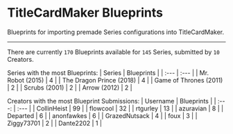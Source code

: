 # TitleCardMaker Blueprints

Blueprints for importing premade Series configurations into TitleCardMaker.

---

There are currently `170` Blueprints available for `145` Series, submitted by `10` Creators.

Series with the most Blueprints:
| Series | Blueprints |
| :--- | :--- |
| Mr. Robot (2015) | 4 |
| The Dragon Prince (2018) | 4 |
| Game of Thrones (2011) | 2 |
| Scrubs (2001) | 2 |
| Arrow (2012) | 2 |

Creators with the most Blueprint Submissions:
| Username | Blueprints |
| :---: | :--- |
| CollinHeist | 99 |
| flowcool | 32 |
| rtgurley | 13 |
| azuravian | 8 |
| Departed | 6 |
| anonfawkes | 6 |
| GrazedNutsack | 4 |
| foux | 3 |
| Ziggy73701 | 2 |
| Dante2202 | 1 |
